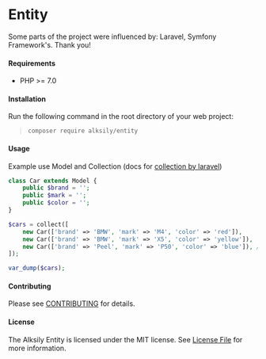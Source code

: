 Entity
==== 
Some parts of the project were influenced by: Laravel, Symfony Framework's. Thank you!

#### Requirements
* PHP >= 7.0

#### Installation
Run the following command in the root directory of your web project:
> `composer require alksily/entity`

#### Usage

Example use Model and Collection (docs for [collection by laravel](https://laravel.com/docs/5.6/collections))

```php
class Car extends Model {
    public $brand = '';
    public $mark = '';
    public $color = '';
}

$cars = collect([
    new Car(['brand' => 'BMW', 'mark' => 'M4', 'color' => 'red']),
    new Car(['brand' => 'BMW', 'mark' => 'X5', 'color' => 'yellow']),
    new Car(['brand' => 'Peel', 'mark' => 'P50', 'color' => 'blue']), // Peel Engineering Company
]);

var_dump($cars);

```

#### Contributing
Please see [CONTRIBUTING](CONTRIBUTING.md) for details.

#### License
The Alksily Entity is licensed under the MIT license. See [License File](LICENSE.md) for more information.
